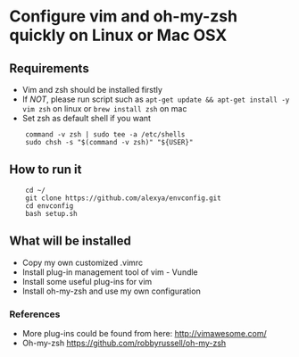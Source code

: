# Configure vim and oh-my-zsh quickly on Linux or Mac OSX

## Requirements
* Vim and zsh should be installed firstly
* If *NOT*, please run script such as `apt-get update && apt-get install -y vim zsh` on linux or `brew install zsh` on mac
* Set zsh as default shell if you want
```
    command -v zsh | sudo tee -a /etc/shells
    sudo chsh -s "$(command -v zsh)" "${USER}"
```

## How to run it
```
    cd ~/
    git clone https://github.com/alexya/envconfig.git
    cd envconfig
    bash setup.sh
```

## What will be installed
* Copy my own customized .vimrc
* Install plug-in management tool of vim - Vundle
* Install some useful plug-ins for vim
* Install oh-my-zsh and use my own configuration

### References
* More plug-ins could be found from here: http://vimawesome.com/
* Oh-my-zsh https://github.com/robbyrussell/oh-my-zsh